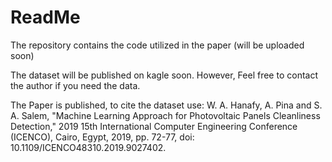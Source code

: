 # ReadMe
The repository contains the code utilized in the paper (will be uploaded soon)

The dataset will be published on kagle soon. However, Feel free to contact the author if you need the data.

The Paper is published, to cite the dataset use:
W. A. Hanafy, A. Pina and S. A. Salem, "Machine Learning Approach for Photovoltaic Panels Cleanliness Detection," 2019 15th International Computer Engineering Conference (ICENCO), Cairo, Egypt, 2019, pp. 72-77, doi: 10.1109/ICENCO48310.2019.9027402.
